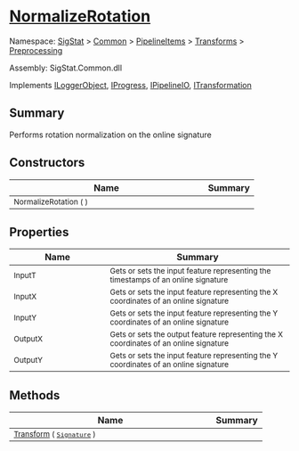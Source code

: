 # [NormalizeRotation](./NormalizeRotation.md)

Namespace: [SigStat]() > [Common](./../../../README.md) > [PipelineItems]() > [Transforms]() > [Preprocessing](./README.md)

Assembly: SigStat.Common.dll

Implements [ILoggerObject](./../../../ILoggerObject.md), [IProgress](./../../../Helpers/IProgress.md), [IPipelineIO](./../../../Pipeline/IPipelineIO.md), [ITransformation](./../../../ITransformation.md)

## Summary
Performs rotation normalization on the online signature

## Constructors

| Name | Summary | 
| --- | --- | 
| <sub>NormalizeRotation (  )</sub><img width=200 style="cursor:not-allowed;pointer-events:none;"/>| <sub></sub>| <br>


## Properties

| Name | Summary | 
| --- | --- | 
| <sub>InputT</sub><img width=200 style="cursor:not-allowed;pointer-events:none;"/>| <sub>Gets or sets the input feature representing the timestamps of an online signature</sub>| <br>
| <sub>InputX</sub><img width=200 style="cursor:not-allowed;pointer-events:none;"/>| <sub>Gets or sets the input feature representing the X coordinates of an online signature</sub>| <br>
| <sub>InputY</sub><img width=200 style="cursor:not-allowed;pointer-events:none;"/>| <sub>Gets or sets the input feature representing the Y coordinates of an online signature</sub>| <br>
| <sub>OutputX</sub><img width=200 style="cursor:not-allowed;pointer-events:none;"/>| <sub>Gets or sets the output feature representing the X coordinates of an online signature</sub>| <br>
| <sub>OutputY</sub><img width=200 style="cursor:not-allowed;pointer-events:none;"/>| <sub>Gets or sets the input feature representing the Y coordinates of an online signature</sub>| <br>


## Methods

| Name | Summary | 
| --- | --- | 
| <sub>[Transform](./Methods/NormalizeRotation-100663779.md) ( [`Signature`](./../../../Signature.md) )</sub><img width=200 style="cursor:not-allowed;pointer-events:none;"/>| <sub></sub>| <br>



